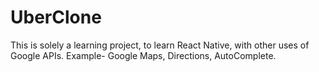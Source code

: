 # UberClone
 This is solely a learning project, to learn React Native, with other uses of Google APIs. Example- Google Maps, Directions, AutoComplete.
